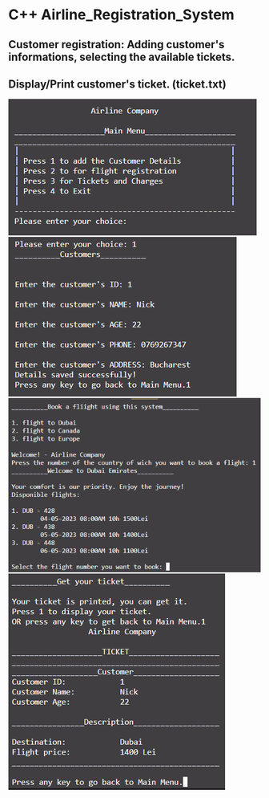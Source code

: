 # C++ Airline_Registration_System 
## Customer registration: Adding customer's informations, selecting the available tickets.
## Display/Print customer's ticket. (ticket.txt)
![Main Menu](https://github.com/Nick2818/Airline_Registration_System/blob/main/img/mainMenu.png?raw=true) ![Customer Details](https://github.com/Nick2818/Airline_Registration_System/blob/main/img/customerDetails.png?raw=true)
![Book a Flight](https://github.com/Nick2818/Airline_Registration_System/blob/main/img/bookFlight.png?raw=true) ![Get Ticket](https://github.com/Nick2818/Airline_Registration_System/blob/main/img/getTicket.png?raw=true)

